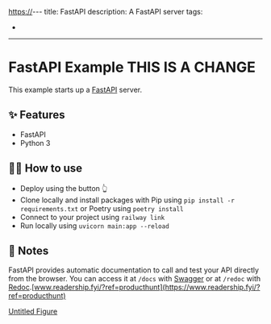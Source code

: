 [﻿https://](https://www.readership.fyi/?ref=producthunt)--- title: FastAPI description: A FastAPI server tags:

- 
 ---

# FastAPI Example THIS IS A CHANGE
This example starts up a [﻿FastAPI](https://fastapi.tiangolo.com/) server.

## ✨ Features
- FastAPI
- Python 3
## 💁‍♀️ How to use
- Deploy using the button 👆
- Clone locally and install packages with Pip using `pip install -r requirements.txt` or Poetry using `poetry install` 
- Connect to your project using `railway link` 
- Run locally using `uvicorn main:app --reload` 
## 📝 Notes
FastAPI provides automatic documentation to call and test your API directly from the browser. You can access it at `/docs` with [﻿Swagger](https://github.com/swagger-api/swagger-ui) or at `/redoc` with [﻿Redoc](https://github.com/Rebilly/ReDoc).[﻿www.readership.fyi/?ref=producthunt](https://www.readership.fyi/?ref=producthunt) 





[﻿Untitled Figure](https://app.tryeraser.com/workspace/HhAqtftqMZykiTvWF5CU?elements=Q25Y3GXU9u6HjvFdKWMjDQ) 

